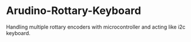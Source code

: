 Arudino-Rottary-Keyboard
========================

Handling multiple rottary encoders with microcontroller and acting like i2c keyboard.
